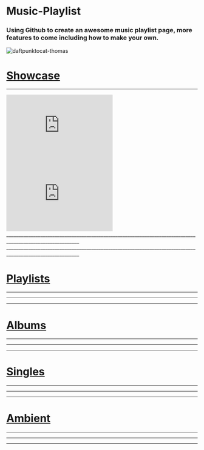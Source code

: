 # Music-Playlist

### Using Github to create an awesome music playlist page, more features to come including how to make your own.

![daftpunktocat-thomas](https://user-images.githubusercontent.com/72121107/117520649-7e67d580-afa9-11eb-99c9-c0a267885439.gif)

# [Showcase](README.md)
-----------

<iframe width="280" height="180" src="https://www.youtube.com/embed/_VfBtNcatEA?start=184" title="YouTube video player" frameborder="0" allow="accelerometer; autoplay; clipboard-write; encrypted-media; gyroscope; picture-in-picture" allowfullscreen></iframe>

<iframe width="280" height="180" src="https://www.youtube.com/embed/B4CcX720DW4" title="YouTube video player" frameborder="0" allow="accelerometer; autoplay; clipboard-write; encrypted-media; gyroscope; picture-in-picture" allowfullscreen></iframe>
____________________________________________________________________________________________________________
____________________________________________________________________________________________________________

# [Playlists](Playlists/readme.md)
------------
_____________________________________________________________________________________________________________
_____________________________________________________________________________________________________________

# [Albums](Albums/readme.md)
----------
______________________________________________________________________________________________________________
_____________________________________________________________________________________________________________

# [Singles](Singles/readme.md)
----------
____________________________________________________________________________________________________________
____________________________________________________________________________________________________________

# [Ambient](Ambient/readme.md)
---------
____________________________________________________________________________________________________________
____________________________________________________________________________________________________________
